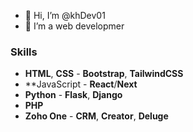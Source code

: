 - 👋 Hi, I’m @khDev01
- 👀 I’m a web developmer

### Skills
* **HTML**, **CSS** - **Bootstrap**, **TailwindCSS**
* **JavaScript - **React**/**Next** 
* **Python** - **Flask**, **Django**
* **PHP**
* **Zoho One** - **CRM**, **Creator**, **Deluge**
